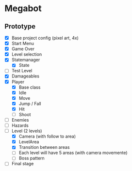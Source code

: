 # Megabot

## Prototype

- [x] Base project config (pixel art, 4x)
- [x] Start Menu
- [x] Game Over
- [x] Level selection
- [x] Statemanager
	- [x] State
- [ ] Test Level
- [x] Damageables
- [x] Player
	- [x] Base class
	- [x] Idle
	- [x] Move
	- [x] Jump / Fall
	- [x] Hit
	- [ ] Shoot
- [ ] Enemies
- [ ] Hazards
- [ ] Level (2 levels)
	- [x] Camera (with follow to area)
	- [x] LevelArea
	- [x] Transition between areas
	- [ ] Each level will have 5 areas (with camera movemente)
	- [ ] Boss pattern
- [ ] Final stage
